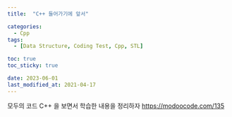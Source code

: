 ```yaml
---
title:  "C++ 들어가기에 앞서" 

categories:
  - Cpp
tags:
  - [Data Structure, Coding Test, Cpp, STL]

toc: true
toc_sticky: true

date: 2023-06-01
last_modified_at: 2021-04-17
---
```


모두의 코드 C++ 을 보면서 학습한 내용을 정리하자
<https://modoocode.com/135>